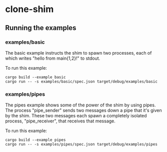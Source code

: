 # clone-shim

## Running the examples

### examples/basic

The basic example instructs the shim to spawn two processes, each of which writes "hello from main{1,2}!" to stdout.

To run this example:

    cargo build --example basic
    cargo run -- -s examples/basic/spec.json target/debug/examples/basic

### examples/pipes

The pipes example shows some of the power of the shim by using pipes. The process "pipe_sender" sends two messages down a pipe that it's given by the shim. These two messages each spawn a completely isolated process, "pipe_receiver", that receives that message.

To run this example:

    cargo build --example pipes
    cargo run -- -s examples/pipes/spec.json target/debug/examples/pipes
